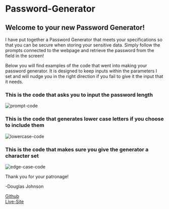 # Password-Generator

## Welcome to your new Password Generator!

I have put together a Password Generator that meets your specifications so that you can be secure when storing your sensitive data. Simply follow the prompts connected to the webpage and retrieve the password from the field in the screen!

Below you will find examples of the code that went into making your password generator. It is designed to keep inputs within the parameters I set and will nudge you in the right direction if you fail to give it the input that it needs.

### This is the code that asks you to input the password length
![prompt-code](https://i.postimg.cc/KzXFtpFY/pw-1.png)

### This is the code that generates lower case letters if you choose to include them
![lowercase-code](https://i.postimg.cc/ZRLg0w52/pw-2.png)

### This is the code that makes sure you give the generator a character set
![edge-case-code](https://i.postimg.cc/s2d0ckBb/pw-3.png)

Thank you for your patronage!

-Douglas Johnson

[Github](https://github.com/DougJohnson22/Password-Generator)
<br>
[Live-Site](https://dougjohnson22.github.io/Password-Generator/)